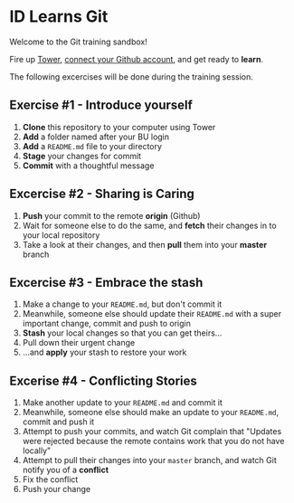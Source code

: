# ID Learns Git

Welcome to the Git training sandbox!

Fire up [Tower](http://www.git-tower.com/), [connect your Github account](http://www.git-tower.com/help/mac/manage-hosting-services/connect-accounts), and get ready to __learn__.

The following excercises will be done during the training session.

## Exercise #1 - Introduce yourself

1. **Clone** this repository to your computer using Tower
2. **Add** a folder named after your BU login
3. **Add** a `README.md` file to your directory
4. **Stage** your changes for commit
5. **Commit** with a thoughtful message

## Excercise #2 - Sharing is Caring

1. **Push** your commit to the remote **origin** (Github)
2. Wait for someone else to do the same, and **fetch** their changes in to your local repository
3. Take a look at their changes, and then **pull** them into your **master** branch

## Excercise #3 - Embrace the stash

1. Make a change to your `README.md`, but don't commit it
2. Meanwhile, someone else should update their `README.md` with a super important change, commit and push to origin
3. **Stash** your local changes so that you can get theirs...
4. Pull down their urgent change
5. ...and **apply** your stash to restore your work

## Excerise #4 - Conflicting Stories

1. Make another update to your `README.md` and commit it
2. Meanwhile, someone else should make an update to your `README.md`, commit and push it
3. Attempt to push your commits, and watch Git complain that "Updates were rejected because the remote contains work that you do not have locally"
4. Attempt to pull their changes into your `master` branch, and watch Git notify you of a **conflict**
5. Fix the conflict
6. Push your change
